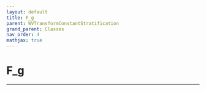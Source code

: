 ```yaml
---
layout: default
title: F_g
parent: WVTransformConstantStratification
grand_parent: Classes
nav_order: 4
mathjax: true
---
```


#  F_g




---

